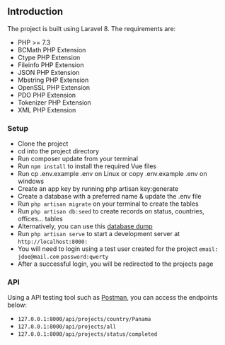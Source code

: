 ## Introduction

The project is built using Laravel 8. The requirements are:

- PHP >= 7.3
- BCMath PHP Extension
- Ctype PHP Extension
- Fileinfo PHP Extension
- JSON PHP Extension
- Mbstring PHP Extension
- OpenSSL PHP Extension
- PDO PHP Extension
- Tokenizer PHP Extension
- XML PHP Extension

### Setup

- Clone the project
- cd into the project directory
- Run composer update from your terminal
- Run `npm install` to install the required Vue files
- Run cp .env.example .env on Linux or copy .env.example .env on windows
- Create an app key by running php artisan key:generate
- Create a database with a preferred name & update the .env file
- Run `php artisan migrate` on your terminal to create the tables
- Run `php artisan db:seed` to create records on status, countries, offices... tables
- Alternatively, you can use this [database dump](https://drive.google.com/file/d/10zucaBINUylo2Obg5VBJHwO8mjw3Gqfa/view?usp=sharing)
- Run `php artisan serve` to start a development server at `http://localhost:8000:`
- You will need to login using a test user created for the project `email: jdoe@mail.com` `password:qwerty`
- After a successful login, you will be redirected to the projects page


### API
Using a API testing tool such as [Postman](https://postman.com), you can access the endpoints below:
- `127.0.0.1:8000/api/projects/country/Panama`
- `127.0.0.1:8000/api/projects/all`
- `127.0.0.1:8000/api/projects/status/completed`
